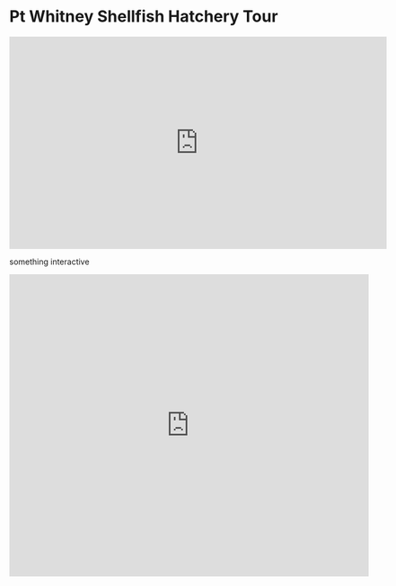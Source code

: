 # Pt Whitney Shellfish Hatchery Tour


<iframe width="672" height="378" src="https://www.youtube.com/embed/BWtLFbP0Ka8" title="YouTube video player" frameborder="0" cc_load_policy=1&cc_lang_pref=en allow="accelerometer; autoplay; clipboard-write; encrypted-media; gyroscope" allowfullscreen></iframe>



something interactive

<iframe src="https://docs.google.com/forms/d/e/1FAIpQLSdifiFfG2sf9tE4L5Qj5Ng6xic_t3W9L5fX5dWW0UhCAKG_6Q/viewform?embedded=true" width="640" height="538" frameborder="0" marginheight="0" marginwidth="0">Loading…</iframe>
